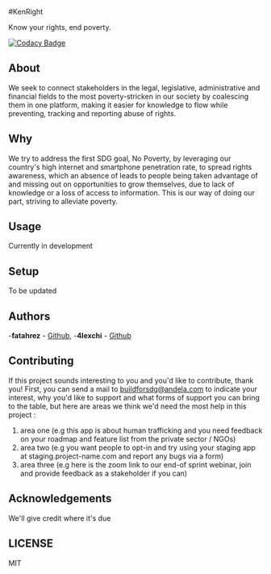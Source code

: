 #KenRight

Know your rights, end poverty.

[![Codacy Badge](https://api.codacy.com/project/badge/Grade/73361d6eea2b41c181aa9b57c4c8e2d5)](https://app.codacy.com/gh/BuildForSDG/team-177-backend?utm_source=github.com&utm_medium=referral&utm_content=BuildForSDG/team-177-backend&utm_campaign=Badge_Grade_Settings)


## About

We seek to connect stakeholders in the legal, legislative, administrative and financial fields to the most poverty-stricken in
our society by coalescing them in one platform, making it easier for knowledge to flow while preventing, tracking and reporting
abuse of rights. 

## Why

We try to address the first SDG goal, No Poverty, by leveraging our country's high internet and smartphone penetration rate, to
spread rights awareness, which an absence of leads to people being taken advantage of and missing out on opportunities to grow
themselves, due to lack of knowledge or a loss of access to information. This is our way of doing our part, striving to
alleviate poverty.

## Usage

Currently in development

## Setup

To be updated

## Authors

-**fatahrez** - [Github](https://github.com/fatahrez),  -**4lexchi** - [Github](https://github.com/4lexchi) 

## Contributing
If this project sounds interesting to you and you'd like to contribute, thank you!
First, you can send a mail to buildforsdg@andela.com to indicate your interest, why you'd like to support and what forms of support you can bring to the table, but here are areas we think we'd need the most help in this project :
1.  area one (e.g this app is about human trafficking and you need feedback on your roadmap and feature list from the private sector / NGOs)
2.  area two (e.g you want people to opt-in and try using your staging app at staging.project-name.com and report any bugs via a form)
3.  area three (e.g here is the zoom link to our end-of sprint webinar, join and provide feedback as a stakeholder if you can)

## Acknowledgements

We'll give credit where it's due

## LICENSE

MIT
